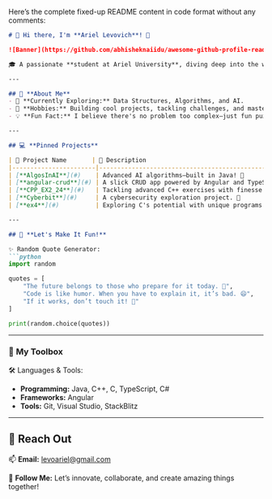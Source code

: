 Here’s the complete fixed-up README content in code format without any comments:

```markdown
# 👋 Hi there, I'm **Ariel Levovich**! 🌟

![Banner](https://github.com/abhisheknaiidu/awesome-github-profile-readme/raw/main/templates/colorful.gif)

🎓 A passionate **student at Ariel University**, diving deep into the world of technology and problem-solving. 🚀

---

## 🌟 **About Me**
- 🔭 **Currently Exploring:** Data Structures, Algorithms, and AI.
- 🎯 **Hobbies:** Building cool projects, tackling challenges, and mastering new tech.
- 💡 **Fun Fact:** I believe there's no problem too complex—just fun puzzles waiting to be solved! 🧩

---

## 💻 **Pinned Projects**

| 🚀 Project Name       | 🌟 Description                                           | 💻 Tech Stack  |
|-----------------------|-------------------------------------------------------|----------------|
| [**AlgosInAI**](#)    | Advanced AI algorithms—built in Java! 🤖               | **Java**       |
| [**angular-crud**](#) | A slick CRUD app powered by Angular and TypeScript ⚡ | **TypeScript** |
| [**CPP_EX2_24**](#)   | Tackling advanced C++ exercises with finesse. 🛠️       | **C++**        |
| [**Cyberbit**](#)     | A cybersecurity exploration project. 🔐               | **C#**         |
| [**ex4**](#)          | Exploring C's potential with unique programs. 💻       | **C**          |

---

## 🌈 **Let's Make It Fun!**

✨ Random Quote Generator:
```python
import random

quotes = [
    "The future belongs to those who prepare for it today. 🌟",
    "Code is like humor. When you have to explain it, it’s bad. 😄",
    "If it works, don’t touch it! 🚀"
]

print(random.choice(quotes))
```

---

### 🎨 **My Toolbox**

🛠️ Languages & Tools:
- **Programming:** Java, C++, C, TypeScript, C#
- **Frameworks:** Angular
- **Tools:** Git, Visual Studio, StackBlitz

---

## 🌟 **Reach Out**

📫 **Email:** levoariel@gmail.com

🌟 **Follow Me:** Let’s innovate, collaborate, and create amazing things together!  
